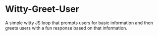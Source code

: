 # Witty-Greet-User
A simple witty JS loop that prompts users for basic information and then greets users with a fun response based on that information.
